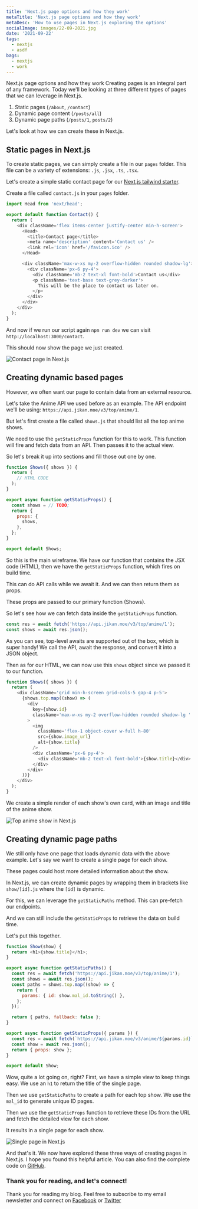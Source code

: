 ```yaml
---
title: 'Next.js page options and how they work'
metaTitle: 'Next.js page options and how they work'
metaDesc: 'How to use pages in Next.js exploring the options'
socialImage: images/22-09-2021.jpg
date: '2021-09-22'
tags:
  - nextjs
  - asdf
bags:
  - nextjs
  - work
---
```

<Container>
<Typography variant="h1">Next.js page options and how they work</Typography>
Creating pages is an integral part of any framework. Today we'll be looking at three different types of pages that we can leverage in Next.js.

1. Static pages (`/about`, `/contact`)
2. Dynamic page content (`/posts/all`)
3. Dynamic page paths (`/posts/1`, `posts/2`)

Let's look at how we can create these in Next.js.

## Static pages in Next.js

<Typography>To create static pages, we can simply create a file in our `pages` folder.</Typography>
This file can be a variety of extensions: `.js`, `.jsx`, `.ts`, `.tsx`.

Let's create a simple static contact page for our [Next.js tailwind starter](https://github.com/rebelchris/next-tailwind).

Create a file called `contact.js` in your `pages` folder.

```js
import Head from 'next/head';

export default function Contact() {
  return (
    <div className='flex items-center justify-center min-h-screen'>
      <Head>
        <title>Contact page</title>
        <meta name='description' content='Contact us' />
        <link rel='icon' href='/favicon.ico' />
      </Head>

      <div className='max-w-xs my-2 overflow-hidden rounded shadow-lg'>
        <div className='px-6 py-4'>
          <div className='mb-2 text-xl font-bold'>Contact us</div>
          <p className='text-base text-grey-darker'>
            This will be the place to contact us later on.
          </p>
        </div>
      </div>
    </div>
  );
}
```

And now if we run our script again `npm run dev` we can visit `http://localhost:3000/contact`.

This should now show the page we just created.

![Contact page in Next.js](https://cdn.hashnode.com/res/hashnode/image/upload/v1631702332167/H9HkNDp6F.png)

## Creating dynamic based pages

However, we often want our page to contain data from an external resource.

Let's take the Anime API we used before as an example.
The API endpoint we'll be using: `https://api.jikan.moe/v3/top/anime/1`.

But let's first create a file called `shows.js` that should list all the top anime shows.

We need to use the `getStaticProps` function for this to work. This function will fire and fetch data from an API.
Then passes it to the actual view.

So let's break it up into sections and fill those out one by one.

```js
function Shows({ shows }) {
  return (
    // HTML CODE
  );
}

export async function getStaticProps() {
  const shows = // TODO;
  return {
    props: {
      shows,
    },
  };
}

export default Shows;
```

So this is the main wireframe. We have our function that contains the JSX code (HTML), then we have the `getStaticProps` function, which fires on build time.

This can do API calls while we await it.
And we can then return them as props.

These props are passed to our primary function (Shows).

So let's see how we can fetch data inside the `getStaticProps` function.

```js
const res = await fetch('https://api.jikan.moe/v3/top/anime/1');
const shows = await res.json();
```

As you can see, top-level awaits are supported out of the box, which is super handy!
We call the API, await the response, and convert it into a JSON object.

Then as for our HTML, we can now use this `shows` object since we passed it to our function.

```js
function Shows({ shows }) {
  return (
    <div className='grid min-h-screen grid-cols-5 gap-4 p-5'>
      {shows.top.map((show) => (
        <div
          key={show.id}
          className='max-w-xs my-2 overflow-hidden rounded shadow-lg '
        >
          <img
            className='flex-1 object-cover w-full h-80'
            src={show.image_url}
            alt={show.title}
          />
          <div className='px-6 py-4'>
            <div className='mb-2 text-xl font-bold'>{show.title}</div>
          </div>
        </div>
      ))}
    </div>
  );
}
```

We create a simple render of each show's own card, with an image and title of the anime show.

![Top anime show in Next.js](https://cdn.hashnode.com/res/hashnode/image/upload/v1631712831922/I1Yb9K2DQ.png)

## Creating dynamic page paths

We still only have one page that loads dynamic data with the above example.
Let's say we want to create a single page for each show.

These pages could host more detailed information about the show.

In Next.js, we can create dynamic pages by wrapping them in brackets like `show/[id].js` where the `[id]` is dynamic.

For this, we can leverage the `getStaticPaths` method.
This can pre-fetch our endpoints.

And we can still include the `getStaticProps` to retrieve the data on build time.

Let's put this together.

```js
function Show(show) {
  return <h1>{show.title}</h1>;
}

export async function getStaticPaths() {
  const res = await fetch('https://api.jikan.moe/v3/top/anime/1');
  const shows = await res.json();
  const paths = shows.top.map((show) => {
    return {
      params: { id: show.mal_id.toString() },
    };
  });

  return { paths, fallback: false };
}

export async function getStaticProps({ params }) {
  const res = await fetch(`https://api.jikan.moe/v3/anime/${params.id}`);
  const show = await res.json();
  return { props: show };
}

export default Show;
```

Wow, quite a lot going on, right?
First, we have a simple view to keep things easy. We use an `h1` to return the title of the single page.

Then we use `getStaticPaths` to create a path for each top show.
We use the `mal_id` to generate unique ID pages.

Then we use the `getStaticProps` function to retrieve these IDs from the URL and fetch the detailed view for each show.

It results in a single page for each show.

![Single page in Next.js](https://cdn.hashnode.com/res/hashnode/image/upload/v1631715374299/92TyD_WIe.png)

And that's it. We now have explored these three ways of creating pages in Next.js.
I hope you found this helpful article. You can also find the complete code on [GitHub](https://github.com/rebelchris/next-tailwind/tree/pages).

### Thank you for reading, and let's connect!

Thank you for reading my blog. Feel free to subscribe to my email newsletter and connect on [Facebook](https://www.facebook.com/DailyDevTipsBlog) or [Twitter](https://twitter.com/DailyDevTips1)
</Container>